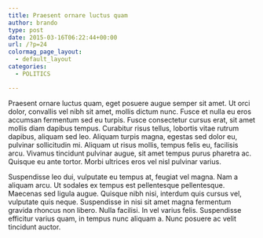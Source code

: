 ```yaml
---
title: Praesent ornare luctus quam
author: brando
type: post
date: 2015-03-16T06:22:44+00:00
url: /?p=24
colormag_page_layout:
  - default_layout
categories:
  - POLITICS

---
```

Praesent ornare luctus quam, eget posuere augue semper sit amet. Ut orci dolor, convallis vel nibh sit amet, mollis dictum nunc. Fusce et nulla eu eros accumsan fermentum sed eu turpis. Fusce consectetur cursus erat, sit amet mollis diam dapibus tempus. Curabitur risus tellus, lobortis vitae rutrum dapibus, aliquam sed leo. Aliquam turpis magna, egestas sed dolor eu, pulvinar sollicitudin mi. Aliquam ut risus mollis, tempus felis eu, facilisis arcu. Vivamus tincidunt pulvinar augue, sit amet tempus purus pharetra ac. Quisque eu ante tortor. Morbi ultrices eros vel nisl pulvinar varius.

Suspendisse leo dui, vulputate eu tempus at, feugiat vel magna. Nam a aliquam arcu. Ut sodales ex tempus est pellentesque pellentesque. Maecenas sed ligula augue. Quisque nibh nisi, interdum quis cursus vel, vulputate quis neque. Suspendisse in nisi sit amet magna fermentum gravida rhoncus non libero. Nulla facilisi. In vel varius felis. Suspendisse efficitur varius quam, in tempus nunc aliquam a. Nunc posuere ac velit tincidunt auctor.